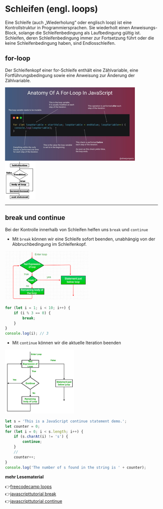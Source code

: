 # Schleifen (engl. loops)

Eine Schleife (auch „Wiederholung“ oder englisch loop) ist eine Kontrollstruktur in Programmiersprachen. Sie wiederholt einen Anweisungs-Block, solange die Schleifenbedingung als Laufbedingung gültig ist. Schleifen, deren Schleifenbedingung immer zur Fortsetzung führt oder die keine Schleifenbedingung haben, sind Endlosschleifen. 

## for-loop

Der Schleifenkopf einer for-Schleife enthält eine Zählvariable, eine Fortführungsbedingung sowie eine Anweisung zur Änderung der Zählvariable. 

<img src="for-loop1.jpg" alt="for-loop1" width="85%">

<img src="for-loop2.webp" alt="for-loop2" width="20%">

---

## break und continue

Bei der Kontrolle innerhalb von Schleifen helfen uns `break` und `continue`

- Mit `break` können wir eine Schleife sofort beenden, unabhängig von der Abbruchbedingung im Schleifenkopf.  

<img src="break.png" alt="break" width="55%">

```javascript
for (let i = 1; i < 10; i++) {
    if (i % 3 == 0) {
        break;
    }
}
console.log(i); // 3
```

- Mit `continue` können wir die aktuelle Iteration beenden

<img src="continue.png" alt="continue" width="45%">

```javascript
let s = 'This is a JavaScript continue statement demo.';
let counter = 0;
for (let i = 0; i < s.length; i++) {
    if (s.charAt(i) != 's') {
        continue;
    }
    //
    counter++;
}
console.log('The number of s found in the string is ' + counter);
```





**mehr Lesematerial**

:point_right:[freecodecamp loops](https://www.freecodecamp.org/news/javascript-loops-explained-for-loop-for/)\
:point_right:[javascripttutorial break](https://www.javascripttutorial.net/javascript-break/)\
:point_right:[javascripttutorial continue](https://www.javascripttutorial.net/javascript-continue/)





